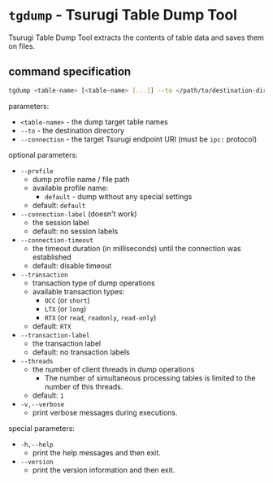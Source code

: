 # `tgdump` - Tsurugi Table Dump Tool

Tsurugi Table Dump Tool extracts the contents of table data and saves them on files.

## command specification

```sh
tgdump <table-name> [<table-name> [...]] --to </path/to/destination-dir> --connection <endpoint-uri> ...
```

parameters:

* `<table-name>` - the dump target table names
* `--to` - the destination directory
* `--connection` - the target Tsurugi endpoint URI (must be `ipc:` protocol)

optional parameters:

* `--profile`
  * dump profile name / file path
  * available profile name:
    * `default` - dump without any special settings
  * default: `default`
* `--connection-label` (doesn't work)
  * the session label
  * default: no session labels
* `--connection-timeout`
  * the timeout duration (in milliseconds) until the connection was established
  * default: disable timeout
* `--transaction`
  * transaction type of dump operations
  * available transaction types:
    * `OCC` (or `short`)
    * `LTX` (or `long`)
    * `RTX` (or `read`, `readonly`, `read-only`)
  * default: `RTX`
* `--transaction-label`
  * the transaction label
  * default: no transaction labels
* `--threads`
  * the number of client threads in dump operations
    * The number of simultaneous processing tables is limited to the number of this threads.
  * default: `1`
* `-v,--verbose`
  * print verbose messages during executions.

special parameters:

* `-h,--help`
  * print the help messages and then exit.
* `--version`
  * print the version information and then exit.
